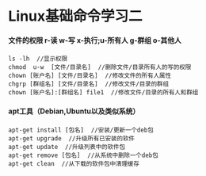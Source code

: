 # Linux基础命令学习二

#### 文件的权限 r-读 w-写 x-执行;u-所有人 g-群组 o-其他人
```
ls -lh  //显示权限
chmod  u-w  [文件/目录名]  //删除文件/目录所有人的写的权限
chown [账户名] [文件/目录名]  //修改文件的所有人属性
chgrp [群组名] [文件/目录名]  //修改文件/目录的群组
chown [账户名]:[群组名] file1  //修改文件/目录的所有人和群组
```

#### apt工具（Debian,Ubuntu以及类似系统）
```
apt-get install [包名]  //安装/更新一个deb包
apt-get upgrade  //升级所有已安装的软件
apt-get update  //升级列表中的软件包
apt-get remove [包名]  //从系统中删除一个deb包
apt-get clean  //从下载的软件包中清理缓存
```
